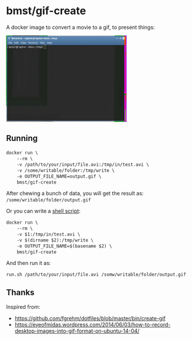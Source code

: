 bmst/gif-create
===============

A docker image to convert a movie to a gif, to present things:

![Sample Output](doc/demo.gif)

Running
-------

```shell
docker run \
    --rm \
    -v /path/to/your/input/file.avi:/tmp/in/test.avi \
    -v /some/writable/folder:/tmp/write \
    -e OUTPUT_FILE_NAME=output.gif \
    bmst/gif-create
```

After chewing a bunch of data, you will get the result as: `/some/writable/folder/output.gif`

Or you can write a [shell script](run.sh):

```shell
docker run \
    --rm \
    -v $1:/tmp/in/test.avi \
    -v $(dirname $2):/tmp/write \
    -e OUTPUT_FILE_NAME=$(basename $2) \
    bmst/gif-create
```

And then run it as:

```shell
run.sh /path/to/your/input/file.avi /somw/writable/folder/output.gif
```

Thanks
------

Inspired from:
 * https://github.com/fgrehm/dotfiles/blob/master/bin/create-gif
 * https://eyeofmidas.wordpress.com/2014/06/03/how-to-record-desktop-images-into-gif-format-on-ubuntu-14-04/


